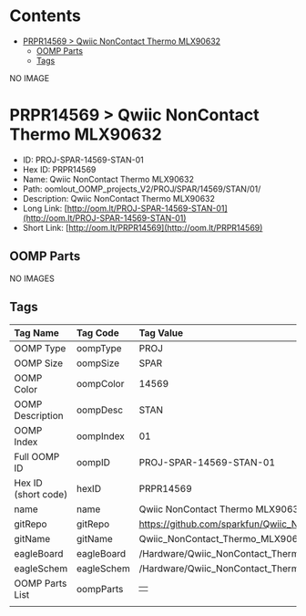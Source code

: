 



Contents
========

* [PRPR14569 > Qwiic NonContact Thermo MLX90632](#prpr14569--qwiic-noncontact-thermo-mlx90632)
	* [OOMP Parts](#oomp-parts)
	* [Tags](#tags)
  
NO IMAGE  
# PRPR14569 > Qwiic NonContact Thermo MLX90632

- ID: PROJ-SPAR-14569-STAN-01
- Hex ID: PRPR14569
- Name: Qwiic NonContact Thermo MLX90632
- Path: oomlout_OOMP_projects_V2/PROJ/SPAR/14569/STAN/01/
- Description: Qwiic NonContact Thermo MLX90632
- Long Link: [http://oom.lt/PROJ-SPAR-14569-STAN-01](http://oom.lt/PROJ-SPAR-14569-STAN-01)
- Short Link: [http://oom.lt/PRPR14569](http://oom.lt/PRPR14569)

## OOMP Parts
  
NO IMAGES  
## Tags
  

|Tag Name|Tag Code|Tag Value|
| :--- | :--- | :--- |
|OOMP Type|oompType|PROJ|
|OOMP Size|oompSize|SPAR|
|OOMP Color|oompColor|14569|
|OOMP Description|oompDesc|STAN|
|OOMP Index|oompIndex|01|
|Full OOMP ID|oompID|PROJ-SPAR-14569-STAN-01|
|Hex ID (short code)|hexID|PRPR14569|
|name|name|Qwiic NonContact Thermo MLX90632|
|gitRepo|gitRepo|https://github.com/sparkfun/Qwiic_NonContact_Thermo_MLX90632|
|gitName|gitName|Qwiic_NonContact_Thermo_MLX90632|
|eagleBoard|eagleBoard|/Hardware/Qwiic_NonContact_Thermo_MLX90632.brd|
|eagleSchem|eagleSchem|/Hardware/Qwiic_NonContact_Thermo_MLX90632.sch|
|OOMP Parts List|oompParts|<table><tr><td></td></tr></table>|
||||
